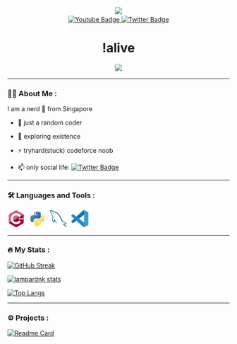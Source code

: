 <div id="header" align="center">
  <img src="https://images.weserv.nl/?url=https://user-images.githubusercontent.com/28803484/162457902-edfc63b3-70c9-44d6-aac3-2fe09d4979e2.png?v=4&h=300&w=300&fit=cover&mask=circle&maxage=7d" width="100"/>
</div>
<div id="badges" align="center">
  <a href="mailto:nguyenkhackhanhlam@gmail.com">
    <img src="https://img.shields.io/badge/Gmail-red?style=for-the-badge&logo=gmail&logoColor=white" alt="Youtube Badge"/>
  </a>
  <a href="https://twitter.com/lampardnk">
    <img src="https://img.shields.io/badge/Twitter-blue?style=for-the-badge&logo=twitter&logoColor=white" alt="Twitter Badge"/>
  </a>
</div>

<h1 align="center">
  !alive
</h1>

<div align="center">
  <img src="https://user-images.githubusercontent.com/28803484/162474210-df149429-7556-4245-9848-cfe032bd40af.gif"/>
</div>


---

### :man_technologist: About Me :
I am a nerd 🧠 from Singapore
- :telescope: just a random coder

- :seedling: exploring existence

- :zap: tryhard(stuck) codeforce noob

- :mailbox: only social life: [![Twitter Badge](https://img.shields.io/badge/lampardNK-blue?style=flat&logo=Twitter&logoColor=white)](https://twitter.com/lampardnk)

---

### :hammer_and_wrench: Languages and Tools :
<div>
  <img src="https://github.com/devicons/devicon/blob/master/icons/cplusplus/cplusplus-original.svg" title="Cpp" alt="Cpp" width="40" height="40"/>&nbsp;
  <img src="https://github.com/devicons/devicon/blob/master/icons/python/python-original.svg" title="Py" alt="Py" width="40" height="40"/>&nbsp;
  <img src="https://github.com/devicons/devicon/blob/master/icons/mysql/mysql-original.svg" title="MySQL" alt="MySQL" width="40" height="40"/>&nbsp;
  <img src="https://github.com/devicons/devicon/blob/master/icons/vscode/vscode-original.svg" title="VSCode" alt="VSCode" width="40" height="40"/>&nbsp;
  
</div>

---

### :fire: My Stats :
[![GitHub Streak](http://github-readme-streak-stats.herokuapp.com?user=lampardnk&theme=dark&background=000000)](https://git.io/streak-stats)

[![lampardnk stats](https://github-readme-stats.vercel.app/api?username=lampardnk&count_private=true&show_icons=true&theme=tokyonight)](https://github.com/lampardnk/github-readme-stats)

[![Top Langs](https://github-readme-stats.vercel.app/api/top-langs/?username=lampardnk&layout=compact&theme=tokyonight)](https://github.com/lampardnk/github-readme-stats)

---

### :gear: Projects :

[![Readme Card](https://github-readme-stats.vercel.app/api/pin/?username=lampardnk&repo=codeforcer&theme=tokyonight)](https://github.com/lampardnk/codeforcer)
<!---
lampardnk is a ✨ special ✨ repository because its `README.md` (this file) appears on your GitHub profile.
You can click the Preview link to take a look at your changes.
--->

